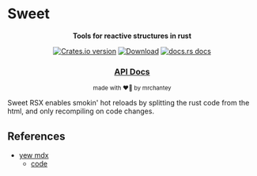 # Sweet

<div align="center">

  <p>
    <strong>Tools for reactive structures in rust</strong>
  </p>

  <p>
    <a href="https://crates.io/crates/sweet"><img src="https://img.shields.io/crates/v/sweet.svg?style=flat-square" alt="Crates.io version" /></a>
    <a href="https://crates.io/crates/sweet"><img src="https://img.shields.io/crates/d/sweet.svg?style=flat-square" alt="Download" /></a>
    <a href="https://docs.rs/sweet"><img src="https://img.shields.io/badge/docs-latest-blue.svg?style=flat-square" alt="docs.rs docs" /></a>
  </p>

  <h3>
    <!-- <a href="https://mrchantey.github.io/sweet/docs">Book</a> -->
    <!-- <span> | </span> -->
    <a href="https://docs.rs/sweet">API Docs</a>
    <!-- <span> | </span> -->
    <!-- <a href="https://mrchantey.github.io/forky/docs/other/contributing.html">Contributing</a> -->
  </h3>

  <sub>made with ❤️‍🔥 by mrchantey</a></sub>
</div>


Sweet RSX enables smokin' hot reloads by splitting the rust code from the html, and only recompiling on code changes.




## References

- [yew mdx](https://implfuture.dev/blog/rewriting-the-modern-web-in-rust)
	- [code](https://github.com/kcking/yew/blob/mdx/packages/yew-macro/src/mdx/mod.rs)

